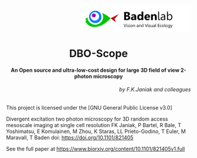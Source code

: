 ﻿
<p align="right"><img src="https://github.com/BadenLab/Zebrafish-visual-space-model/blob/master/Images/Logo.png" width="300"/>
<h1 align="center">DBO-Scope</h1></p>
<h4 align="center">An Open source and ultra-low-cost design for large 3D field of view 2-photon microscopy</h4>
<p align="center"><h6 align="right">by F.K.Janiak and colleagues </h6></p>

This project is licensed under the [GNU General Public License v3.0]

Divergent excitation two photon microscopy for 3D random access mesoscale imaging at single cell resolution
FK Janiak, P Bartel, R Bale, T Yoshimatsu, E Komulainen, M Zhou, K Staras, LL Prieto-Godino, T Euler, M Maravall, T Baden
doi: https://doi.org/10.1101/821405 

See the full paper at https://www.biorxiv.org/content/10.1101/821405v1.full





